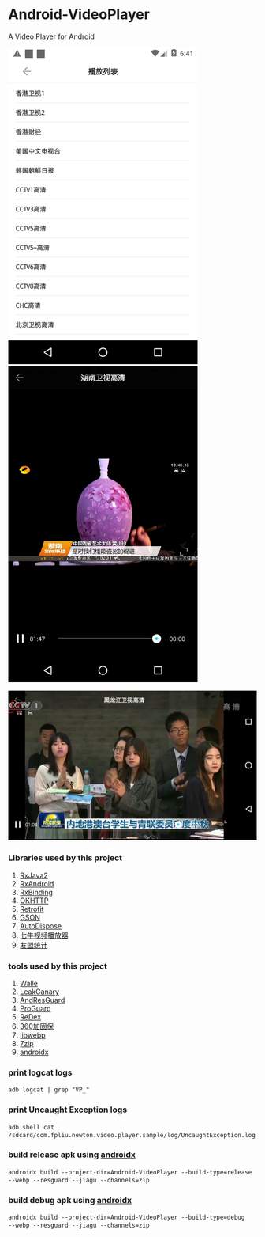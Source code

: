 # Android-VideoPlayer
A Video Player for Android

![效果1](images/1.png)
![效果2](images/2.png)

![效果3](images/3.png)


### Libraries used by this project
1. [RxJava2](https://github.com/ReactiveX/RxJava)
2. [RxAndroid](https://github.com/ReactiveX/RxAndroid)
3. [RxBinding](https://github.com/JakeWharton/RxBinding)
4. [OKHTTP](https://github.com/square/okhttp)
5. [Retrofit](https://github.com/square/retrofit)
6. [GSON](https://github.com/google/gson)
7. [AutoDispose](https://github.com/uber/AutoDispose)
8. [七牛视频播放器](https://github.com/pili-engineering/PLDroidPlayer)
9. [友盟统计](https://developer.umeng.com/sdk/android)

### tools used by this project
1. [Walle](https://github.com/Meituan-Dianping/walle) 
2. [LeakCanary](https://github.com/square/leakcanary)
3. [AndResGuard](https://github.com/shwenzhang/AndResGuard)
4. [ProGuard](http://blog.fpliu.com/it/software/ProGuard)
5. [ReDex](http://blog.fpliu.com/it/software/ReDex)
6. [360加固保](http://blog.fpliu.com/it/software/360加固保)
7. [libwebp](http://blog.fpliu.com/it/software/libwebp)
8. [7zip](http://blog.fpliu.com/it/software/p7zip)
9. [androidx](https://github.com/leleliu008/androidx)

### print logcat logs
```
adb logcat | grep "VP_"
```

### print Uncaught Exception logs
```
adb shell cat /sdcard/com.fpliu.newton.video.player.sample/log/UncaughtException.log
```

### build release apk using [androidx](https://github.com/leleliu008/androidx)
```
androidx build --project-dir=Android-VideoPlayer --build-type=release --webp --resguard --jiagu --channels=zip
```

### build debug apk using [androidx](https://github.com/leleliu008/androidx)
```
androidx build --project-dir=Android-VideoPlayer --build-type=debug   --webp --resguard --jiagu --channels=zip
```
